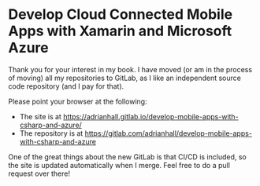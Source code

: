 # Develop Cloud Connected Mobile Apps with Xamarin and Microsoft Azure

Thank you for your interest in my book.  I have moved (or am in the process of moving) all my repositories to GitLab, as I like an independent source code repository (and I pay for that).

Please point your browser at the following:

* The site is at https://adrianhall.gitlab.io/develop-mobile-apps-with-csharp-and-azure/
* The repository is at https://gitlab.com/adrianhall/develop-mobile-apps-with-csharp-and-azure 

One of the great things about the new GitLab is that CI/CD is included, so the site is updated automatically when I merge.  Feel free to do a pull request over there!
